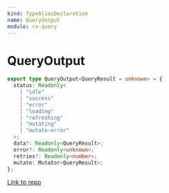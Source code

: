 ```yaml
---
kind: TypeAliasDeclaration
name: QueryOutput
module: rx-query
---
```


# QueryOutput

```ts
export type QueryOutput<QueryResult = unknown> = {
  status: Readonly<
    | "idle"
    | "success"
    | "error"
    | "loading"
    | "refreshing"
    | "mutating"
    | "mutate-error"
  >;
  data?: Readonly<QueryResult>;
  error?: Readonly<unknown>;
  retries?: Readonly<number>;
  mutate: Mutator<QueryResult>;
};
```

[Link to repo](https://github.com/timdeschryver/rx-query/blob/master/rx-query/types.ts#L3-L17)
